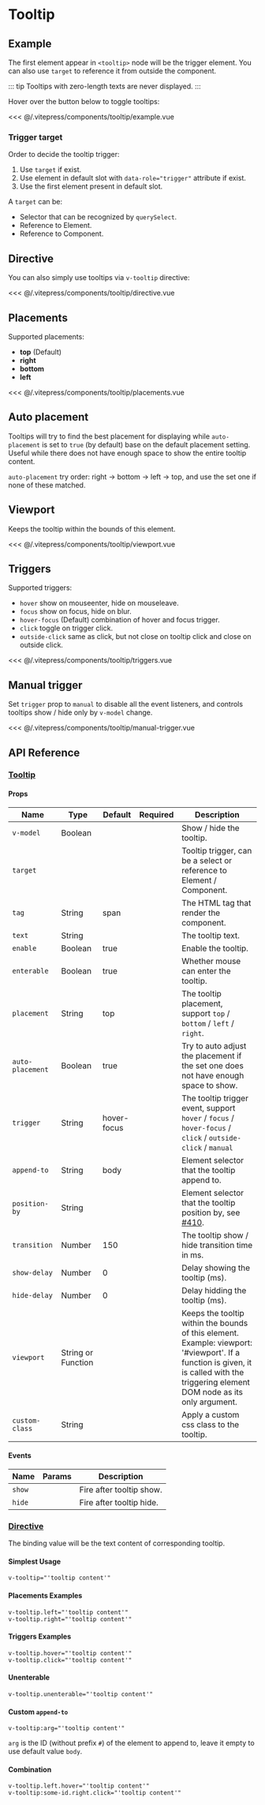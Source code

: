 # Tooltip

<div id="tt"></div>

## Example

The first element appear in `<tooltip>` node will be the trigger element. You can also use `target` to reference it from outside the component.

::: tip
Tooltips with zero-length texts are never displayed.
:::

Hover over the button below to toggle tooltips:

<DemoWrapper><tooltip-example/></DemoWrapper>

<<< @/.vitepress/components/tooltip/example.vue

### Trigger target

Order to decide the tooltip trigger:

1. Use `target` if exist.
2. Use element in default slot with `data-role="trigger"` attribute if exist.
3. Use the first element present in default slot.

A `target` can be:

* Selector that can be recognized by `querySelect`.
* Reference to Element.
* Reference to Component.

## Directive

You can also simply use tooltips via `v-tooltip` directive:

<DemoWrapper><tooltip-directive/></DemoWrapper>

<<< @/.vitepress/components/tooltip/directive.vue

## Placements

Supported placements:

* **top** (Default)
* **right**
* **bottom**
* **left**

<DemoWrapper><tooltip-placements/></DemoWrapper>

<<< @/.vitepress/components/tooltip/placements.vue

## Auto placement

Tooltips will try to find the best placement for displaying while `auto-placement` is set to `true` (by default) base on the default placement setting. Useful while there does not have enough space to show the entire tooltip content.

`auto-placement` try order: right -> bottom -> left -> top, and use the set one if none of these matched.

## Viewport

Keeps the tooltip within the bounds of this element.

<DemoWrapper><tooltip-viewport/></DemoWrapper>

<<< @/.vitepress/components/tooltip/viewport.vue

## Triggers

Supported triggers:

* `hover` show on mouseenter, hide on mouseleave.
* `focus` show on focus, hide on blur.
* `hover-focus` (Default) combination of hover and focus trigger.
* `click` toggle on trigger click.
* `outside-click` same as click, but not close on tooltip click and close on outside click.

<DemoWrapper><tooltip-triggers/></DemoWrapper>

<<< @/.vitepress/components/tooltip/triggers.vue

## Manual trigger

Set `trigger` prop to `manual` to disable all the event listeners, and controls tooltips show / hide only by `v-model` change.

<DemoWrapper><tooltip-manual-trigger/></DemoWrapper>

<<< @/.vitepress/components/tooltip/manual-trigger.vue

## API Reference

### [Tooltip](https://github.com/uiv-lib/uiv/blob/1.x/src/components/tooltip/Tooltip.vue)

#### Props

| Name             | Type               | Default     | Required | Description                                                                                                                                                                          |
|------------------|--------------------|-------------|----------|--------------------------------------------------------------------------------------------------------------------------------------------------------------------------------------|
| `v-model`        | Boolean            |             |          | Show / hide the tooltip.                                                                                                                                                             |
| `target`         |                    |             |          | Tooltip trigger, can be a select or reference to Element / Component.                                                                                                                |
| `tag`            | String             | span        |          | The HTML tag that render the component.                                                                                                                                              |
| `text`           | String             |             |          | The tooltip text.                                                                                                                                                                    |
| `enable`         | Boolean            | true        |          | Enable the tooltip.                                                                                                                                                                  |
| `enterable`      | Boolean            | true        |          | Whether mouse can enter the tooltip.                                                                                                                                                 |
| `placement`      | String             | top         |          | The tooltip placement, support `top` / `bottom` / `left` / `right`.                                                                                                                  |
| `auto-placement` | Boolean            | true        |          | Try to auto adjust the placement if the set one does not have enough space to show.                                                                                                  |
| `trigger`        | String             | hover-focus |          | The tooltip trigger event, support `hover` / `focus` / `hover-focus` / `click` / `outside-click` / `manual`                                                                          |
| `append-to`      | String             | body        |          | Element selector that the tooltip append to.                                                                                                                                         |
| `position-by`    | String             |             |          | Element selector that the tooltip position by, see [#410](https://github.com/uiv-lib/uiv/issues/410).                                                                                |
| `transition`     | Number             | 150         |          | The tooltip show / hide transition time in ms.                                                                                                                                       |
| `show-delay`     | Number             | 0           |          | Delay showing the tooltip (ms).                                                                                                                                                      |
| `hide-delay`     | Number             | 0           |          | Delay hidding the tooltip (ms).                                                                                                                                                      |
| `viewport`       | String or Function |             |          | Keeps the tooltip within the bounds of this element. Example: viewport: '#viewport'. If a function is given, it is called with the triggering element DOM node as its only argument. |
| `custom-class`   | String             |             |          | Apply a custom css class to the tooltip.                                                                                                                                             |

#### Events

| Name   | Params | Description              |
|--------|--------|--------------------------|
| `show` |        | Fire after tooltip show. |
| `hide` |        | Fire after tooltip hide. |

### [Directive](https://github.com/uiv-lib/uiv/blob/1.x/src/directives/tooltip/tooltip.js)

The binding value will be the text content of corresponding tooltip.

#### Simplest Usage

```
v-tooltip="'tooltip content'"
```

#### Placements Examples

```
v-tooltip.left="'tooltip content'"
v-tooltip.right="'tooltip content'"
```

#### Triggers Examples

```
v-tooltip.hover="'tooltip content'"
v-tooltip.click="'tooltip content'"
```

#### Unenterable

```
v-tooltip.unenterable="'tooltip content'"
```

#### Custom `append-to`

```
v-tooltip:arg="'tooltip content'"
```

`arg` is the ID (without prefix `#`) of the element to append to, leave it empty to use default value `body`.

#### Combination

```
v-tooltip.left.hover="'tooltip content'"
v-tooltip:some-id.right.click="'tooltip content'"
```
